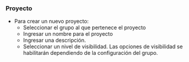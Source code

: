 ### Proyecto

* Para crear un nuevo proyecto:
  * Seleccionar el grupo al que pertenece el proyecto
  * Ingresar un nombre para el proyecto
  * Ingresar una descripción.
  * Seleccionar un nivel de visibilidad. Las opciones de visibilidad se habilitarán dependiendo de la configuración del grupo.